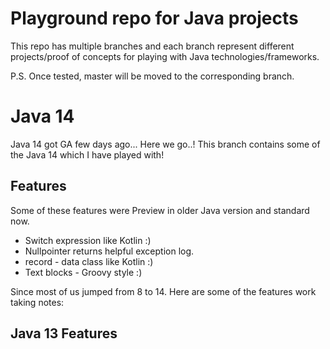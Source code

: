 # Playground repo for Java projects
This repo has multiple branches and each branch represent different projects/proof of concepts for playing with Java technologies/frameworks.

P.S. Once tested, master will be moved to the corresponding branch.

# Java 14
Java 14 got GA few days ago... Here we go..!
This branch contains some of the Java 14 which I have played with!

## Features
Some of these features were Preview in older Java version and standard now.
- Switch expression like Kotlin :)
- Nullpointer returns helpful exception log. 
- record - data class like Kotlin :)
- Text blocks - Groovy style :)

Since most of us jumped from 8 to 14. Here are some of the features work taking notes:
## Java 13 Features